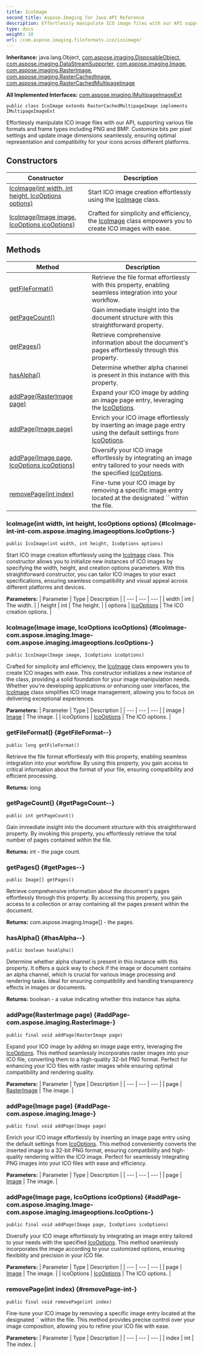 ```yaml
---
title: IcoImage
second_title: Aspose.Imaging for Java API Reference
description: Effortlessly manipulate ICO image files with our API supporting various file formats and frame types including PNG and BMP.
type: docs
weight: 10
url: /com.aspose.imaging.fileformats.ico/icoimage/
---
```

**Inheritance:**
java.lang.Object, [com.aspose.imaging.DisposableObject](../../com.aspose.imaging/disposableobject), [com.aspose.imaging.DataStreamSupporter](../../com.aspose.imaging/datastreamsupporter), [com.aspose.imaging.Image](../../com.aspose.imaging/image), [com.aspose.imaging.RasterImage](../../com.aspose.imaging/rasterimage), [com.aspose.imaging.RasterCachedImage](../../com.aspose.imaging/rastercachedimage), [com.aspose.imaging.RasterCachedMultipageImage](../../com.aspose.imaging/rastercachedmultipageimage)

**All Implemented Interfaces:**
[com.aspose.imaging.IMultipageImageExt](../../com.aspose.imaging/imultipageimageext)
```
public class IcoImage extends RasterCachedMultipageImage implements IMultipageImageExt
```

Effortlessly manipulate ICO image files with our API, supporting various file formats and frame types including PNG and BMP. Customize bits per pixel settings and update image dimensions seamlessly, ensuring optimal representation and compatibility for your icons across different platforms.
## Constructors

| Constructor | Description |
| --- | --- |
| [IcoImage(int width, int height, IcoOptions options)](#IcoImage-int-int-com.aspose.imaging.imageoptions.IcoOptions-) | Start ICO image creation effortlessly using the [IcoImage](../../com.aspose.imaging.fileformats.ico/icoimage) class. |
| [IcoImage(Image image, IcoOptions icoOptions)](#IcoImage-com.aspose.imaging.Image-com.aspose.imaging.imageoptions.IcoOptions-) | Crafted for simplicity and efficiency, the [IcoImage](../../com.aspose.imaging.fileformats.ico/icoimage) class empowers you to create ICO images with ease. |
## Methods

| Method | Description |
| --- | --- |
| [getFileFormat()](#getFileFormat--) | Retrieve the file format effortlessly with this property, enabling seamless integration into your workflow. |
| [getPageCount()](#getPageCount--) | Gain immediate insight into the document structure with this straightforward property. |
| [getPages()](#getPages--) | Retrieve comprehensive information about the document's pages effortlessly through this property. |
| [hasAlpha()](#hasAlpha--) | Determine whether alpha channel is present in this instance with this property. |
| [addPage(RasterImage page)](#addPage-com.aspose.imaging.RasterImage-) | Expand your ICO image by adding an image page entry, leveraging the [IcoOptions](../../com.aspose.imaging.imageoptions/icooptions). |
| [addPage(Image page)](#addPage-com.aspose.imaging.Image-) | Enrich your ICO image effortlessly by inserting an image page entry using the default settings from [IcoOptions](../../com.aspose.imaging.imageoptions/icooptions). |
| [addPage(Image page, IcoOptions icoOptions)](#addPage-com.aspose.imaging.Image-com.aspose.imaging.imageoptions.IcoOptions-) | Diversify your ICO image effortlessly by integrating an image entry tailored to your needs with the specified [IcoOptions](../../com.aspose.imaging.imageoptions/icooptions). |
| [removePage(int index)](#removePage-int-) | Fine-tune your ICO image by removing a specific image entry located at the designated `` within the file. |
### IcoImage(int width, int height, IcoOptions options) {#IcoImage-int-int-com.aspose.imaging.imageoptions.IcoOptions-}
```
public IcoImage(int width, int height, IcoOptions options)
```


Start ICO image creation effortlessly using the [IcoImage](../../com.aspose.imaging.fileformats.ico/icoimage) class. This constructor allows you to initialize new instances of ICO images by specifying the width, height, and creation options parameters. With this straightforward constructor, you can tailor ICO images to your exact specifications, ensuring seamless compatibility and visual appeal across different platforms and devices.

**Parameters:**
| Parameter | Type | Description |
| --- | --- | --- |
| width | int | The width. |
| height | int | The height. |
| options | [IcoOptions](../../com.aspose.imaging.imageoptions/icooptions) | The ICO creation options. |

### IcoImage(Image image, IcoOptions icoOptions) {#IcoImage-com.aspose.imaging.Image-com.aspose.imaging.imageoptions.IcoOptions-}
```
public IcoImage(Image image, IcoOptions icoOptions)
```


Crafted for simplicity and efficiency, the [IcoImage](../../com.aspose.imaging.fileformats.ico/icoimage) class empowers you to create ICO images with ease. This constructor initializes a new instance of the class, providing a solid foundation for your image manipulation needs. Whether you're developing applications or enhancing user interfaces, the [IcoImage](../../com.aspose.imaging.fileformats.ico/icoimage) class simplifies ICO image management, allowing you to focus on delivering exceptional experiences.

**Parameters:**
| Parameter | Type | Description |
| --- | --- | --- |
| image | [Image](../../com.aspose.imaging/image) | The image. |
| icoOptions | [IcoOptions](../../com.aspose.imaging.imageoptions/icooptions) | The ICO options. |

### getFileFormat() {#getFileFormat--}
```
public long getFileFormat()
```


Retrieve the file format effortlessly with this property, enabling seamless integration into your workflow. By using this property, you gain access to critical information about the format of your file, ensuring compatibility and efficient processing.

**Returns:**
long
### getPageCount() {#getPageCount--}
```
public int getPageCount()
```


Gain immediate insight into the document structure with this straightforward property. By invoking this property, you effortlessly retrieve the total number of pages contained within the file.

**Returns:**
int - the page count.
### getPages() {#getPages--}
```
public Image[] getPages()
```


Retrieve comprehensive information about the document's pages effortlessly through this property. By accessing this property, you gain access to a collection or array containing all the pages present within the document.

**Returns:**
com.aspose.imaging.Image[] - the pages.
### hasAlpha() {#hasAlpha--}
```
public boolean hasAlpha()
```


Determine whether alpha channel is present in this instance with this property. It offers a quick way to check if the image or document contains an alpha channel, which is crucial for various image processing and rendering tasks. Ideal for ensuring compatibility and handling transparency effects in images or documents.

**Returns:**
boolean - a value indicating whether this instance has alpha.
### addPage(RasterImage page) {#addPage-com.aspose.imaging.RasterImage-}
```
public final void addPage(RasterImage page)
```


Expand your ICO image by adding an image page entry, leveraging the [IcoOptions](../../com.aspose.imaging.imageoptions/icooptions). This method seamlessly incorporates raster images into your ICO file, converting them to a high-quality 32-bit PNG format. Perfect for enhancing your ICO files with raster images while ensuring optimal compatibility and rendering quality.

**Parameters:**
| Parameter | Type | Description |
| --- | --- | --- |
| page | [RasterImage](../../com.aspose.imaging/rasterimage) | The image. |

### addPage(Image page) {#addPage-com.aspose.imaging.Image-}
```
public final void addPage(Image page)
```


Enrich your ICO image effortlessly by inserting an image page entry using the default settings from [IcoOptions](../../com.aspose.imaging.imageoptions/icooptions). This method conveniently converts the inserted image to a 32-bit PNG format, ensuring compatibility and high-quality rendering within the ICO image. Perfect for seamlessly integrating PNG images into your ICO files with ease and efficiency.

**Parameters:**
| Parameter | Type | Description |
| --- | --- | --- |
| page | [Image](../../com.aspose.imaging/image) | The image. |

### addPage(Image page, IcoOptions icoOptions) {#addPage-com.aspose.imaging.Image-com.aspose.imaging.imageoptions.IcoOptions-}
```
public final void addPage(Image page, IcoOptions icoOptions)
```


Diversify your ICO image effortlessly by integrating an image entry tailored to your needs with the specified [IcoOptions](../../com.aspose.imaging.imageoptions/icooptions). This method seamlessly incorporates the image according to your customized options, ensuring flexibility and precision in your ICO file.

**Parameters:**
| Parameter | Type | Description |
| --- | --- | --- |
| page | [Image](../../com.aspose.imaging/image) | The image. |
| icoOptions | [IcoOptions](../../com.aspose.imaging.imageoptions/icooptions) | The ICO options. |

### removePage(int index) {#removePage-int-}
```
public final void removePage(int index)
```


Fine-tune your ICO image by removing a specific image entry located at the designated `` within the file. This method provides precise control over your image composition, allowing you to refine your ICO file with ease.

**Parameters:**
| Parameter | Type | Description |
| --- | --- | --- |
| index | int | The index. |

